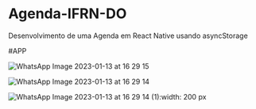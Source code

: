 # Agenda-IFRN-DO
Desenvolvimento de uma Agenda em React Native usando asyncStorage 

#APP

![WhatsApp Image 2023-01-13 at 16 29 15](https://user-images.githubusercontent.com/60524381/212404251-d06c7738-0337-4a4a-84b0-11bde305666f.jpeg)

![WhatsApp Image 2023-01-13 at 16 29 14](https://user-images.githubusercontent.com/60524381/212404226-bef31847-ad17-4eeb-be39-1bf5ec3e1704.jpeg)

![WhatsApp Image 2023-01-13 at 16 29 14 (1)](https://user-images.githubusercontent.com/60524381/212404179-6c390467-de5f-4f8f-9e6b-44e7ae4e9751.jpeg):width: 200 px
